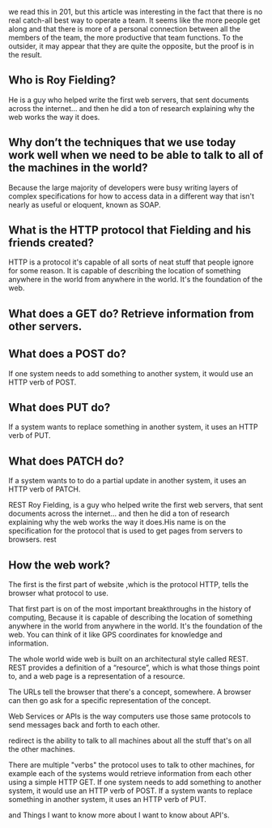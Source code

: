 we read this in 201, but this article was interesting in the fact that there is no real catch-all best way to operate a team. It seems like the more people get along and that there is more of a personal connection between all the members of the team, the more productive that team functions. To the outsider, it may appear that they are quite the opposite, but the proof is in the result.

## Who is Roy Fielding?
He is a guy who helped write the first web servers, that sent documents across the internet… and then he did a ton of research explaining why the web works the way it does.

## Why don’t the techniques that we use today work well when we need to be able to talk to all of the machines in the world?
Because the large majority of developers were busy writing layers of complex specifications for how to access data in a different way that isn't nearly as useful or eloquent, known as SOAP.

## What is the HTTP protocol that Fielding and his friends created?
HTTP is a protocol it's capable of all sorts of neat stuff that people ignore for some reason. It is capable of describing the location of something anywhere in the world from anywhere in the world. It's the foundation of the web.

## What does a GET do? Retrieve information from other servers.
## What does a POST do?
If one system needs to add something to another system, it would use an HTTP verb of POST.

## What does PUT do?
If a system wants to replace something in another system, it uses an HTTP verb of PUT.

## What does PATCH do?
If a system wants to to do a partial update in another system, it uses an HTTP verb of PATCH.

REST
Roy Fielding, is a guy who helped write the first web servers, that sent documents across the internet… and then he did a ton of research explaining why the web works the way it does.His name is on the specification for the protocol that is used to get pages from servers to browsers. rest

## How the web work?
The first is the first part of website ,which is the protocol HTTP, tells the browser what protocol to use.

That first part is on of the most important breakthroughs in the history of computing, Because it is capable of describing the location of something anywhere in the world from anywhere in the world. It's the foundation of the web. You can think of it like GPS coordinates for knowledge and information.

The whole world wide web is built on an architectural style called REST. REST provides a definition of a “resource”, which is what those things point to, and a web page is a representation of a resource.

The URLs tell the browser that there's a concept, somewhere. A browser can then go ask for a specific representation of the concept.

Web Services or APIs is the way computers use those same protocols to send messages back and forth to each other.

redirect is the ability to talk to all machines about all the stuff that's on all the other machines.

There are multiple "verbs" the protocol uses to talk to other machines, for example each of the systems would retrieve information from each other using a simple HTTP GET. If one system needs to add something to another system, it would use an HTTP verb of POST. If a system wants to replace something in another system, it uses an HTTP verb of PUT.

and Things I want to know more about I want to know about API's.
